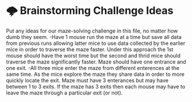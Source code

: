 # 🌩️ Brainstorming Challenge Ideas
Put any ideas for our maze-solving challenge in this file, no matter how dumb they seem.
-Have 1 mouse run the maze at a time but save all data from previous runs allowing latter mice to use data collected by the earlier mice in order to traverse the maze faster. Under this approach the 1st mouse should have the worst time but the second and thrid mice should traverse the maze significantly faster. Maze should have one entrance and one exit.
-All three mice enter the maze from different enterences at the same time. As the mice explore the maze they share data in order to more quickly locate the exit. Maze must have 3 enterances but may have between 1 to 3 exits. If the maze has 3 exits then each mouse may have to leave the maze through a particular exit (or not).
